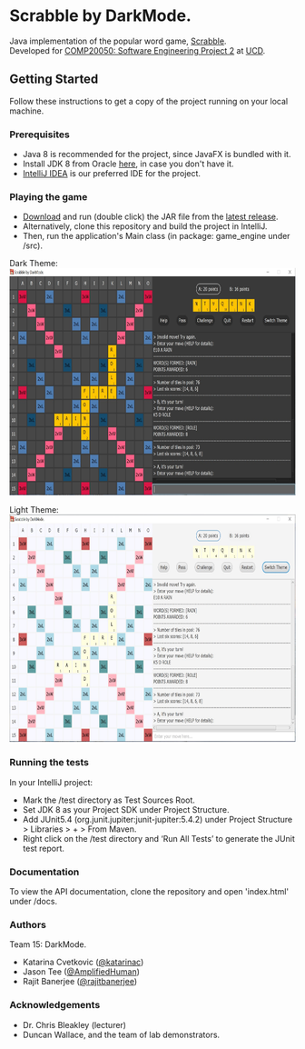 # Scrabble by DarkMode.
Java implementation of the popular word game, [Scrabble](https://en.wikipedia.org/wiki/Scrabble).   
Developed for [COMP20050: Software Engineering Project 2](https://sisweb.ucd.ie/usis/!W_HU_MENU.P_PUBLISH?p_tag=MODULE&MODULE=COMP20050) 
at [UCD](https://www.ucd.ie/cs/).

## Getting Started
Follow these instructions to get a copy of the project running on your local machine.

### Prerequisites
* Java 8 is recommended for the project, since JavaFX is bundled with it.
* Install JDK 8 from Oracle [here](https://www.oracle.com/java/technologies/javase/javase-jdk8-downloads.html), 
in case you don't have it.
* [IntelliJ IDEA](https://www.jetbrains.com/idea/) is our preferred IDE for the project.

### Playing the game
* [Download](https://github.com/UCD-COMP20050/DarkMode/releases/download/4.0/DarkMode.jar) 
and run (double click) the JAR file from the [latest release](https://github.com/UCD-COMP20050/DarkMode/releases).  
* Alternatively, clone this repository and build the project in IntelliJ. 
* Then, run the application's Main class (in package: game_engine under /src).

Dark Theme:  
<img src="images/DarkTheme.jpg" height="400" width="800" >   

Light Theme:   
<img src="images/LightTheme.jpg" height="400" width="800" >   

### Running the tests 
In your IntelliJ project:
* Mark the /test directory as Test Sources Root.
* Set JDK 8 as your Project SDK under Project Structure.
* Add JUnit5.4 (org.junit.jupiter:junit-jupiter:5.4.2) under Project Structure > Libraries > + > From Maven.
* Right click on the /test directory and ‘Run All Tests’ to generate the JUnit test report.

### Documentation
To view the API documentation, clone the repository and open 'index.html' under /docs. 

### Authors
Team 15: DarkMode.
* Katarina Cvetkovic ([@katarinac](https://github.com/katarinac))
* Jason Tee ([@AmplifiedHuman](https://github.com/AmplifiedHuman))
* Rajit Banerjee ([@rajitbanerjee](https://github.com/rajitbanerjee))

### Acknowledgements 
* Dr. Chris Bleakley (lecturer)
* Duncan Wallace, and the team of lab demonstrators.

